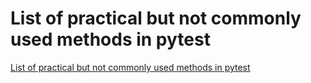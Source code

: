 # List of practical but not commonly used methods in pytest
[List of practical but not commonly used methods in pytest](https://aiwithcloud.com/2022/09/16/list_of_practical_but_not_commonly_used_methods_in_pytest/)